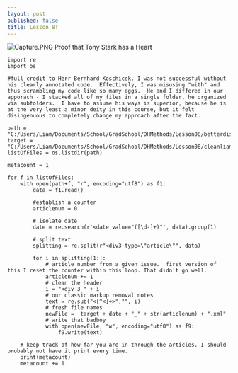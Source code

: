 ```yaml
---
layout: post
published: false
title: Lesson 8!
---
```

![Capture.PNG]({{site.baseurl}}/img/Capture.PNG)
Proof that Tony Stark has a Heart

    import re
    import os

    #full credit to Herr Bernhard Koschicek. I was not successful without his clearly annotated code.  Effectively, I was misusing "with" and thus scrambling my code like so many eggs.  He and I differed in our apporach - I stacked all of my files in a single folder, he organized via subfolders.  I have to assume his ways is superior, because he is at the very least a minor deity in this course, but it felt disingenuous to completely change my approach after the fact.

    path = "C:/Users/Liam/Documents/School/GradSchool/DHMethods/Lesson08/betterdispatch/"
    target = "C:/Users/Liam/Documents/School/GradSchool/DHMethods/Lesson08/cleanliam/"
    listOfFiles = os.listdir(path)

    metacount = 1

    for f in listOfFiles:
        with open(path+f, "r", encoding="utf8") as f1:
            data = f1.read()

            #establish a counter
            articlenum = 0

            # isolate date
            date = re.search(r'<date value="([\d-]+)"', data).group(1)

            # split text
            splitting = re.split(r"<div3 type=\"article\"", data)

            for i in splitting[1:]:
                # article number from a given issue.  first version of this I reset the counter within this loop. That didn't go well.
                articlenum += 1
                # clean the header
                i = "<div 3 " + i
                # our classic markup removal notes
                text = re.sub("<[^<]+>","", i)
                # fresh file names
                newFile =  target + date + "_" + str(articlenum) + ".xml"
                # write that badboy
                with open(newFile, "w", encoding="utf8") as f9:
                    f9.write(text)

        # keep track of how far you are in through the articles. I should probably not have it print every time.
        print(metacount)
        metacount += 1
